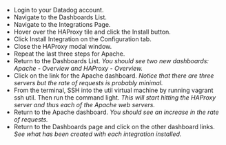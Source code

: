 * Login to your Datadog account.  
* Navigate to the Dashboards List.
* Navigate to the Integrations Page.
* Hover over the HAProxy tile and click the Install button.
* Click Install Integration on the Configuration tab.
* Close the HAProxy modal window.
* Repeat the last three steps for Apache.
* Return to the Dashboards List.
  *You should see two new dashboards: Apache - Overview and HAProxy - Overview.*
* Click on the link for the Apache dashboard. 
  *Notice that there are three servers but the rate of requests is probably minimal.*
* From the terminal, SSH into the util virtual machine by running vagrant ssh util. Then run the command light. 
  *This will start hitting the HAProxy server and thus each of the Apache web servers.*
* Return to the Apache dashboard.
  *You should see an increase in the rate of requests.*
* Return to the Dashboards page and click on the other dashboard links.
  *See what has been created with each integration installed.*
